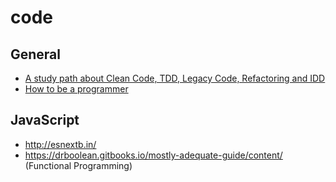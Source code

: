 # code

## General
- [A study path about Clean Code, TDD, Legacy Code, Refactoring and IDD](https://github.com/joebew42/study-path)
- [How to be a programmer](https://github.com/braydie/HowToBeAProgrammer)

## JavaScript
- http://esnextb.in/
- https://drboolean.gitbooks.io/mostly-adequate-guide/content/ (Functional Programming)
